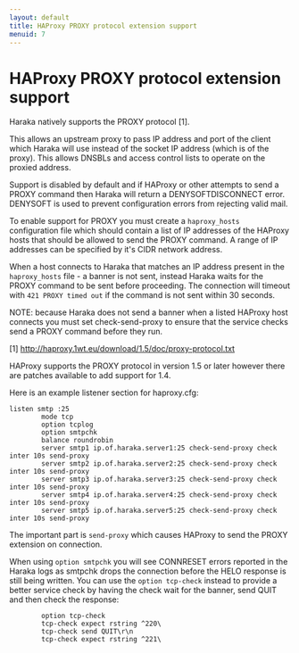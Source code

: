 ```yaml
---
layout: default
title: HAProxy PROXY protocol extension support
menuid: 7
---
```

HAProxy PROXY protocol extension support
========================================

Haraka natively supports the PROXY protocol [1].

This allows an upstream proxy to pass IP address and port of the client which
Haraka will use instead of the socket IP address (which is of the proxy).
This allows DNSBLs and access control lists to operate on the proxied address.

Support is disabled by default and if HAProxy or other attempts to send a
PROXY command then Haraka will return a DENYSOFTDISCONNECT error.
DENYSOFT is used to prevent configuration errors from rejecting valid mail.

To enable support for PROXY you must create a `haproxy_hosts` configuration
file which should contain a list of IP addresses of the HAProxy hosts
that should be allowed to send the PROXY command. A range of IP
addresses can be specified by it's CIDR network address.

When a host connects to Haraka that matches an IP address present in the
`haproxy_hosts` file - a banner is not sent, instead Haraka waits for the
PROXY command to be sent before proceeding.  The connection will timeout
with `421 PROXY timed out` if the command is not sent within 30 seconds.

NOTE: because Haraka does not send a banner when a listed HAProxy host
connects you must set check-send-proxy to ensure that the service checks
send a PROXY command before they run.

[1] http://haproxy.1wt.eu/download/1.5/doc/proxy-protocol.txt

HAProxy supports the PROXY protocol in version 1.5 or later however there
are patches available to add support for 1.4.

Here is an example listener section for haproxy.cfg:

```
listen smtp :25
        mode tcp
        option tcplog
        option smtpchk
        balance roundrobin
        server smtp1 ip.of.haraka.server1:25 check-send-proxy check inter 10s send-proxy
        server smtp2 ip.of.haraka.server2:25 check-send-proxy check inter 10s send-proxy
        server smtp3 ip.of.haraka.server3:25 check-send-proxy check inter 10s send-proxy
        server smtp4 ip.of.haraka.server4:25 check-send-proxy check inter 10s send-proxy
        server smtp5 ip.of.haraka.server5:25 check-send-proxy check inter 10s send-proxy
```

The important part is `send-proxy` which causes HAProxy to send the PROXY
extension on connection.

When using `option smtpchk` you will see CONNRESET errors reported in the Haraka logs as
smtpchk drops the connection before the HELO response is still being written.
You can use the `option tcp-check` instead to provide a better service check by having
the check wait for the banner, send QUIT and then check the response:

```
        option tcp-check
        tcp-check expect rstring ^220\ 
        tcp-check send QUIT\r\n
        tcp-check expect rstring ^221\ 
```


